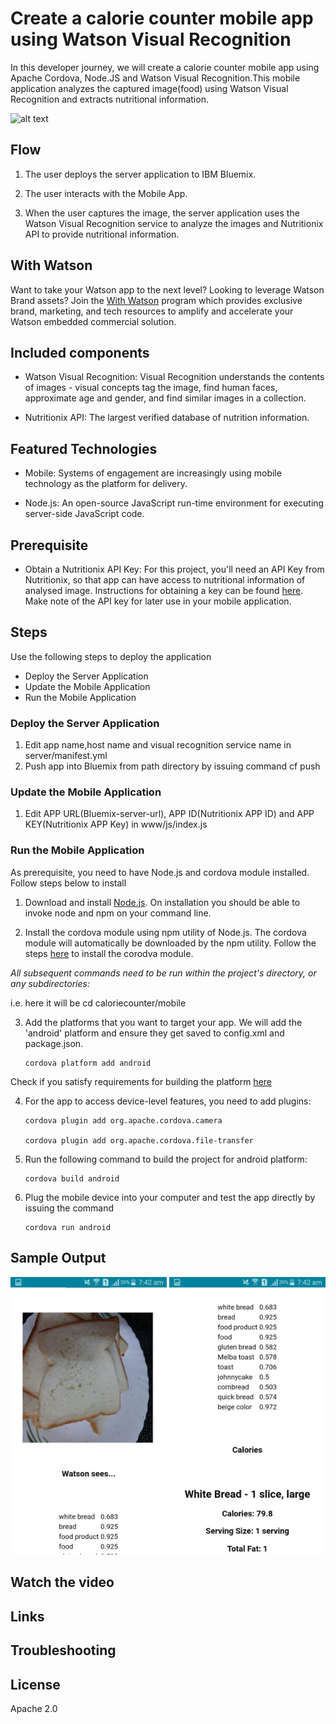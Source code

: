 # Create a calorie counter mobile app using Watson Visual Recognition

In this developer journey, we will create a calorie counter mobile app using Apache Cordova, Node.JS and Watson Visual Recognition.This mobile application analyzes the captured image(food) using Watson Visual Recognition and extracts nutritional information.

![alt text](https://github.com/RiyaMRoy04/CalorieCounterApp/blob/master/images/architecture_diagram.png "Architecture_diagram")

## Flow

1. The user deploys the server application to IBM Bluemix.

2. The user interacts with the Mobile App.

3. When the user captures the image, the server application uses the Watson Visual Recognition service to analyze the images and Nutritionix API to provide nutritional information.

## With Watson

Want to take your Watson app to the next level? Looking to leverage Watson Brand assets? Join the [With Watson](https://www.ibm.com/watson/with-watson/) program which provides exclusive brand, marketing, and tech resources to amplify and accelerate your Watson embedded commercial solution.

## Included components

* Watson Visual Recognition: Visual Recognition understands the contents of images - visual concepts tag the image, find human faces, approximate age and gender, and find similar images in a collection.

* Nutritionix API: The largest verified database of nutrition information.

## Featured Technologies

* Mobile: Systems of engagement are increasingly using mobile technology as the platform for delivery.

* Node.js: An open-source JavaScript run-time environment for executing server-side JavaScript code.


## Prerequisite

* Obtain a Nutritionix API Key: For this project, you'll need an API Key from Nutritionix, so that app can have access to nutritional information of analysed image. Instructions for obtaining a key can be found [here](https://developer.nutritionix.com/). Make note of the API key for later use in your mobile application.

## Steps

Use the following steps to deploy the application
- Deploy the Server Application
- Update the Mobile Application
- Run the Mobile Application

### Deploy the Server Application

1. Edit app name,host name and visual recognition service name in server/manifest.yml
2. Push app into Bluemix from path directory by issuing command 
   cf push
 
 ### Update the Mobile Application
 
 
 1. Edit APP URL(Bluemix-server-url), APP ID(Nutritionix APP ID) and APP KEY(Nutritionix APP Key) in www/js/index.js
 
 ### Run the Mobile Application
 
 As prerequisite, you need to have Node.js and cordova module installed. Follow steps below to install
 
 1. Download and install [Node.js](https://nodejs.org/en/download/). On installation you should be able to invoke node and npm on your command line.
 
 2. Install the cordova module using npm utility of Node.js. The cordova module will automatically be downloaded by the npm utility. Follow the steps [here](https://cordova.apache.org/docs/en/latest/guide/cli/#installing-the-cordova-cli) to install the corodva module.
 
 *All subsequent commands need to be run within the project's directory, or any subdirectories:* 
 
 
 i.e. here it will be cd caloriecounter/mobile
 
 3. Add the platforms that you want to target your app. We will add the 'android' platform and ensure they get saved to config.xml and package.json.
      ```
      cordova platform add android
      ```
 Check if you satisfy requirements for building the platform [here](https://cordova.apache.org/docs/en/latest/guide/cli/#install-pre-requisites-for-building)
 
 4. For the app to access device-level features, you need to add plugins:
   
      ```
      cordova plugin add org.apache.cordova.camera

      cordova plugin add org.apache.cordova.file-transfer
      ```
 5. Run the following command to build the project for android platform:
   
      ```
      cordova build android
      ```
 6. Plug the mobile device into your computer and test the app directly by issuing the command
 
      ```
      cordova run android
      ```
 
  ## Sample Output
  
  <img src="images/output1.jpg" width="250">  <img src="images/output2.jpg" width="250">
  
  ## Watch the video
  
  ## Links
  
  
  ## Troubleshooting
  
  ## License
  
  Apache 2.0
  
  
